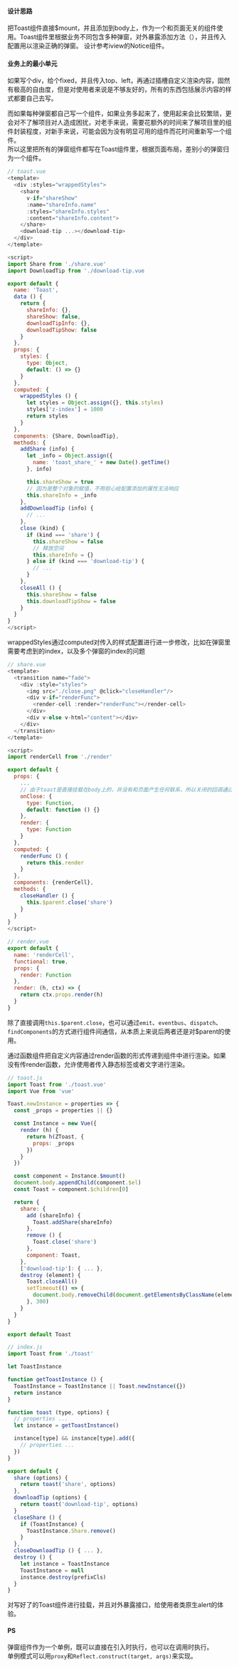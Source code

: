 #### 设计思路
把Toast组件直接$mount，并且添加到body上，作为一个和页面无关的组件使用。Toast组件里根据业务不同包含多种弹窗，对外暴露添加方法（），并且传入配置用以渲染正确的弹窗。
设计参考iview的Notice组件。
#### 业务上的最小单元
如果写个div，给个fixed，并且传入top、left，再通过插槽自定义渲染内容，固然有极高的自由度，但是对使用者来说是不够友好的，所有的东西包括展示内容的样式都要自己去写。  

而如果每种弹窗都自己写一个组件，如果业务多起来了，使用起来会比较繁琐，更会对不了解项目对人造成困扰，对老手来说，需要花额外的时间来了解项目里的组件封装程度，对新手来说，可能会因为没有明显可用的组件而花时间重新写一个组件。  
所以这里把所有的弹窗组件都写在Toast组件里，根据页面布局，差别小的弹窗归为一个组件。

``` javascript
// toast.vue
<template>
  <div :styles="wrappedStyles">
    <share
      v-if="shareShow"
      :name="shareInfo.name"
      :styles="shareInfo.styles"
      :content="shareInfo.content">
    </share>
    <download-tip ...></download-tip>
  </div>
</template>

<script>
import Share from './share.vue'
import DownloadTip from './download-tip.vue

export default {
  name: 'Toast',
  data () {
    return {
      shareInfo: {},
      shareShow: false,
      downloadTipInfo: {},
      downloadTipShow: false
    }
  },
  props: {
    styles: {
      type: Object,
      default: () => {}
    }
  },
  computed: {
    wrappedStyles () {
      let styles = Object.assign({}, this.styles)
      styles['z-index'] = 1000
      return styles
    }
  },
  components: {Share, DownloadTip},
  methods: {
    addShare (info) {
      let _info = Object.assign({
        name: 'toast_share_' + new Date().getTime()
      }, info)

      this.shareShow = true
      // 因为是整个对象的赋值，不用担心给配置添加的属性无法响应
      this.shareInfo = _info
    },
    addDownloadTip (info) {
      // ...
    },
    close (kind) {
      if (kind === 'share') {
        this.shareShow = false
        // 释放空间
        this.shareInfo = {}
      } else if (kind === 'download-tip') {
        // ...
      }
    },
    closeAll () {
      this.shareShow = false
      this.downloadTipShow = false
    }
  }
}
</script>
```
wrappedStyles通过computed对传入的样式配置进行进一步修改，比如在弹窗里需要考虑到的index，以及多个弹窗的index的问题

``` javascript
// share.vue
<template>
  <transition name="fade">
    <div :style="styles">
      <img src="./close.png" @click="closeHandler"/>
      <div v-if="renderFunc">
        <render-cell :render="renderFunc"></render-cell>
      </div>
      <div v-else v-html="content"></div>
    </div>
  </transition>
</template>

<script>
import renderCell from './render'

export default {
  props: {
    ...
    // 由于toast是直接挂载在body上的，并没有和页面产生任何联系，所以关闭的回调通过接口传入
    onClose: {
      type: Function,
      default: function () {}
    },
    render: {
      type: Function
    }
  },
  computed: {
    renderFunc () {
      return this.render
    }
  },
  components: {renderCell},
  methods: {
    closeHandler () {
      this.$parent.close('share')
    }
  }
}
</script>

// render.vue
export default {
  name: 'renderCell',
  functional: true,
  props: {
    render: Function
  },
  render: (h, ctx) => {
    return ctx.props.render(h)
  }
}
```
除了直接调用`this.$parent.close`，也可以通过`emit`、`eventbus`、`dispatch`、`findComponents`的方式进行组件间通信，从本质上来说后两者还是对$parent的使用。

通过函数组件把自定义内容通过render函数的形式传递到组件中进行渲染。如果没有传render函数，允许使用者传入静态标签或者文字进行渲染。

``` javascript
// toast.js
import Toast from './toast.vue'
import Vue from 'vue'

Toast.newInstance = properties => {
  const _props = properties || {}

  const Instance = new Vue({
    render (h) {
      return h(ZToast, {
        props: _props
      })
    }
  })

  const component = Instance.$mount()
  document.body.appendChild(component.$el)
  const Toast = component.$children[0]

  return {
    share: {
      add (shareInfo) {
        Toast.addShare(shareInfo)
      },
      remove () {
        Toast.close('share')
      },
      component: Toast,
    },
    ['download-tip']: { ... },
    destroy (element) {
      Toast.closeAll()
      setTimeout(() => {
        document.body.removeChild(document.getElementsByClassName(element)[0])
      }, 300)
    }
  }
}

export default Toast
```
``` javascript
// index.js
import Toast from './toast'

let ToastInstance

function getToastInstance () {
  ToastInstance = ToastInstance || Toast.newInstance({})
  return instance
}

function toast (type, options) {
  // properties ...
  let instance = getToastInstance()

  instance[type] && instance[type].add({
    // properties ...
  })
}

export default {
  share (options) {
    return toast('share', options)
  },
  downloadTip (options) {
    return toast('download-tip', options)
  }
  closeShare () {
    if (ToastInstance) {
      ToastInstance.Share.remove()
    }
  },
  closeDownloadTip () { ... },
  destroy () {
    let instance = ToastInstance
    ToastInstance = null
    instance.destroy(prefixCls)
  }
}

```
对写好了的Toast组件进行挂载，并且对外暴露接口，给使用者类原生alert的体验。

#### PS
弹窗组件作为一个单例，既可以直接在引入时执行，也可以在调用时执行。  
单例模式可以用`proxy`和`Reflect.construct(target, args)`来实现。
